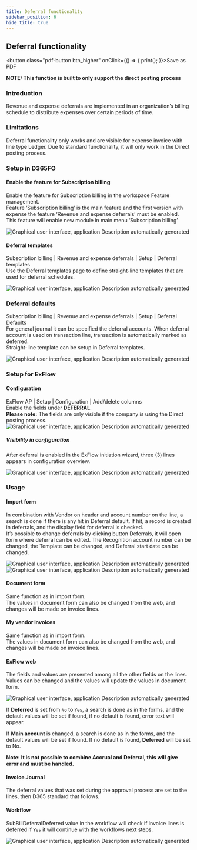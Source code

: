 ```yaml
---
title: Deferral functionality
sidebar_position: 6
hide_title: true
---
```

## Deferral functionality
<button class="pdf-button btn_higher" onClick={() => { print(); }}>Save as PDF</button>

**NOTE: This function is built to only support the direct posting process**

### Introduction
Revenue and expense deferrals are implemented in an organization’s billing schedule to distribute expenses over certain periods of time.

### Limitations 
Deferral functionality only works and are visible for expense invoice with line type Ledger.
Due to standard functionality, it will only work in the Direct posting process.

### Setup in D365FO
#### Enable the feature for Subscription billing
Enable the feature for Subscription billing in the workspace Feature management.<br/> 
Feature ‘Subscription billing’ is the main feature and the first version with expense the feature ‘Revenue and expense deferrals’ must be enabled.<br/>
This feature will enable new module in main menu ‘Subscription billing’

![Graphical user interface, application Description automatically generated](@site/static/img/media/image722.png)

#### Deferral templates
Subscription billing \| Revenue and expense deferrals \| Setup \| Deferral templates<br/>
Use the Deferral templates page to define straight-line templates that are used for deferral schedules.

![Graphical user interface, application Description automatically generated](@site/static/img/media/image721.png)

### Deferral defaults
Subscription billing \| Revenue and expense deferrals \| Setup \| Deferral Defaults<br/>
For general journal it can be specified the deferral accounts. When deferral account is used on transaction line, transaction is automatically marked as deferred.<br/>
Straight-line template can be setup in Deferral templates.<br/>

![Graphical user interface, application Description automatically generated](@site/static/img/media/image723.png)

### Setup for ExFlow
#### Configuration 
ExFlow AP \| Setup \| Configuration \| Add/delete columns<br/>
Enable the fields under **DEFERRAL**.<br/>
**Please note:** The fields are only visible if the company is using the Direct posting process.<br/>
![Graphical user interface, application Description automatically generated](@site/static/img/media/image724.png)

##### Visibility in configuration
After deferral is enabled in the ExFlow initiation wizard, three (3) lines appears in configuration overview.<br/>

![Graphical user interface, application Description automatically generated](@site/static/img/media/image725.png)

### Usage
#### Import form
In combination with Vendor on header and account number on the line, a search is done if there is any hit in Deferral default. If hit, a record is created in deferrals, and the display field for deferral is checked.<br/>
It’s possible to change deferrals by clicking button Deferrals, it will open form where deferral can be edited.
The Recognition account number can be changed, the Template can be changed, and Deferral start date can be changed.<br/>
 
![Graphical user interface, application Description automatically generated](@site/static/img/media/image726.png)<br/>
![Graphical user interface, application Description automatically generated](@site/static/img/media/image727.png)

#### Document form
Same function as in import form.<br/>
The values in document form can also be changed from the web, and changes will be made on invoice lines.<br/>


#### My vendor invoices
Same function as in import form.<br/>
The values in document form can also be changed from the web, and changes will be made on invoice lines.<br/>


#### ExFlow web
The fields and values are presented among all the other fields on the lines.
Values can be changed and the values will update the values in document form.<br/>

![Graphical user interface, application Description automatically generated](@site/static/img/media/image728.png)

If **Deferred** is set from `No` to `Yes`, a search is done as in the forms, and the default values will be set if found, if no default is found, error text will appear.<br/>

If **Main account** is changed, a search is done as in the forms, and the default values will be set if found.
If no default is found, **Deferred** will be set to No.<br/>

**Note: It is not possible to combine Accrual and Deferral, this will give error and must be handled.**<br/>

#### Invoice Journal
The deferral values that was set during the approval process are set to the lines, then D365 standard that follows.

#### Workflow
SubBillDeferralDeferred value in the workflow will check if invoice lines is deferred if `Yes` it will continue with the workflows next steps.<br/>

![Graphical user interface, application Description automatically generated](@site/static/img/media/image729.png)